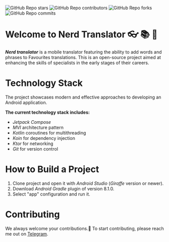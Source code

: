 ![GitHub Repo stars](https://img.shields.io/github/stars/vamelchenia/nerd-translator?style=flat-square&color=ffa500)
![GitHub Repo contributors](https://img.shields.io/github/contributors/vamelchenia/nerd-translator?style=flat-square&color=ffa500)
![GitHub Repo forks](https://img.shields.io/github/forks/vamelchenia/nerd-translator?style=flat-square&color=ffa500)
![GitHub Repo commits](https://badgen.net/github/commits/vamelchenia/nerd-translator/main?color=purple)

# Welcome to Nerd Translator 👓 📚 📱
_**Nerd translator**_ is a mobile translator featuring the ability to add words and phrases to Favourites translations. This is an open-source project aimed at enhancing the skills of specialists in the early stages of their careers.

# Technology Stack
The project showcases modern and effective approaches to developing an Android application.

**The current technology stack includes:**
- _Jetpack Compose_
- _MVI_ architecture pattern
- _Kotlin_ coroutines for multithreading
- _Koin_ for dependency injection
- _Ktor_ for networking
- _Git_ for version control

# How to Build a Project
1. Clone project and open it with _Android Studio_ (_Giraffe_ version or newer).
2. Download _Android Gradle_ plugin of version 8.1.0.
3. Select "app" configuration and run it.

# Contributing
We always welcome your contributions.💛 To start contributing, please reach me out on [Telegram](https://t.me/vamelchenia).
